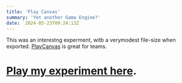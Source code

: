 ```yaml
---
title: 'Play Canvas'
summary: 'Yet another Game Engine?'
date:  2024-05-23T09:24:13Z
---
```


This was an interestng experment, witb a verymodest file-size when exported.
[PlayCanvas](https://playcanvas.com/) is great for teams.

# [Play my experiment here](plsy.html).

